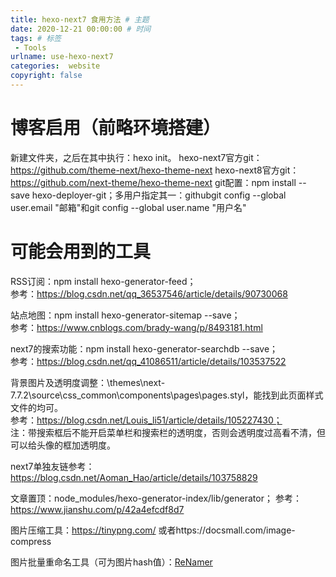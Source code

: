 ```yaml
---
title: hexo-next7 食用方法 # 主题
date: 2020-12-21 00:00:00 # 时间
tags: # 标签
 - Tools
urlname: use-hexo-next7
categories:  website
copyright: false
---
```

# 博客启用（前略环境搭建）
新建文件夹，之后在其中执行：hexo init。
hexo-next7官方git：https://github.com/theme-next/hexo-theme-next
hexo-next8官方git：https://github.com/next-theme/hexo-theme-next
git配置：npm install --save hexo-deployer-git；多用户指定其一：githubgit config --global user.email "邮箱"和git config --global user.name "用户名"
<!-- more -->


# 可能会用到的工具

RSS订阅：npm install hexo-generator-feed；  
参考：https://blog.csdn.net/qq_36537546/article/details/90730068  

站点地图：npm install hexo-generator-sitemap --save；  
参考：https://www.cnblogs.com/brady-wang/p/8493181.html  

next7的搜索功能：npm install hexo-generator-searchdb --save；  
参考：https://blog.csdn.net/qq_41086511/article/details/103537522  

背景图片及透明度调整：\themes\next-7.7.2\source\css\_common\components\pages\pages.styl，能找到此页面样式文件的均可。  
参考：https://blog.csdn.net/Louis_li51/article/details/105227430；  
注：带搜索框后不能开启菜单栏和搜索栏的透明度，否则会透明度过高看不清，但可以给头像的框加透明度。   

next7单独友链参考：https://blog.csdn.net/Aoman_Hao/article/details/103758829  

文章置顶：node_modules/hexo-generator-index/lib/generator；
参考：https://www.jianshu.com/p/42a4efcdf8d7  

图片压缩工具：https://tinypng.com/ 或者https://docsmall.com/image-compress  

图片批量重命名工具（可为图片hash值）：[ReNamer](https://renamer.en.softonic.com/)  